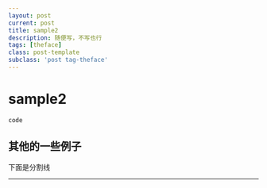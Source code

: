 ```yaml
---
layout: post
current: post
title: sample2
description: 随便写，不写也行
tags: [theface]
class: post-template
subclass: 'post tag-theface'
---
```


# sample2


```
code
```

## 其他的一些例子

下面是分割线

---
